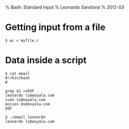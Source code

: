 % Bash: Standard Input
% Leonardo Sandoval
% 2012-03

# Getting input from a file

~~~~ {.bash}
$ wc < myfile.c
~~~~

# Data inside a script

~~~~ {.bash}
$ cat email 
#!/bin/bash
#

grep $1 <<EOF
leonardo ls@ooyala.com
ivan iv@ooyala.com
moises ms@ooyala.com
EOF
 
$ ./email leonardo
leonardo ls@ooyala.com
~~~~ 

